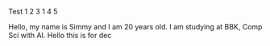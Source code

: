Test 1 2 3
1  4 5



Hello, my name is Simmy and I am 20 years old.
I am studying at BBK, Comp Sci with AI.
Hello this is for dec